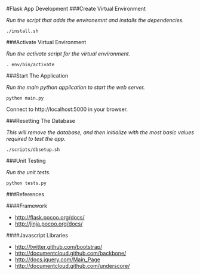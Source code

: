 #Flask App Development
###Create Virtual Environment

_Run the script that adds the environemnt and installs the dependencies._

    ./install.sh

###Activate Virtual Environment

_Run the activate script for the virtual environment._

    . env/bin/activate

###Start The Application

_Run the main python appilcation to start the web server._

    python main.py

Connect to http://localhost:5000 in your browser.

###Resetting The Database

_This will remove the database, and then initialize with the most basic values required to test the app._

    ./scripts/dbsetup.sh

###Unit Testing

_Run the unit tests._

	python tests.py

###References

####Framework
* http://flask.pocoo.org/docs/
* http://jinja.pocoo.org/docs/

####Javascript Libraries
* http://twitter.github.com/bootstrap/
* http://documentcloud.github.com/backbone/
* http://docs.jquery.com/Main_Page
* http://documentcloud.github.com/underscore/

